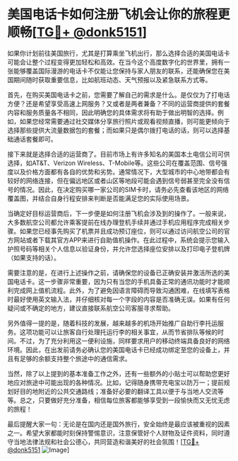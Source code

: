 # 美国电话卡如何注册飞机会让你的旅程更顺畅[[TG💪+ @donk5151](https://t.me/s/donk5151)]

如果你计划前往美国旅行，尤其是打算乘坐飞机出行，那么选择合适的美国电话卡可能会让整个过程变得更加轻松和高效。在当今这个高度数字化的世界里，拥有一张能够覆盖国际漫游的电话卡不仅能让您保持与家人朋友的联系，还能确保您在美国期间随时获取重要信息，比如航班动态、天气预报以及紧急联系方式等。

首先，在购买美国电话卡之前，您需要了解自己的需求是什么。是仅仅为了打电话方便？还是希望享受高速上网服务？又或者是两者兼备？不同的运营商提供的套餐内容和服务质量各不相同，因此明确您的具体需求将有助于做出明智的选择。例如，如果您经常需要通过社交媒体分享旅行照片或观看视频直播，则可能更倾向于选择那些提供大流量数据包的套餐；而如果只是偶尔拨打电话的话，则可以选择基础通话套餐即可。

接下来就是选择合适的运营商了。目前市场上有许多知名的美国本土电信公司可供选择，如AT&T、Verizon Wireless、T-Mobile等。这些公司在覆盖范围、信号强度以及价格方面都有各自的优势和劣势。通常情况下，大型城市的中心地带都会有较好的网络连接，但在偏远地区或者山区等地段可能会遇到信号弱甚至完全没有信号的情况。因此，在决定购买哪一家公司的SIM卡时，请务必先查看该地区的网络覆盖图，并结合自身行程安排来判断是否能满足您的实际使用场景。

当确定好目标运营商后，下一步便是如何注册飞机会涉及到的操作了。一般来说，大多数航空公司都允许乘客提前在线办理登机手续并通过手机应用程序完成相关步骤。如果您已经事先购买了机票并且成功预订座位，则可以通过访问航空公司的官方网站或者下载其官方APP来进行自助值机操作。在此过程中，系统会提示您输入护照号码等相关个人信息以验证身份，并允许您选择座位安排以及打印电子登机牌（如果支持的话）。

需要注意的是，在进行上述操作之前，请确保您的设备已正确安装并激活所选的美国电话卡。这一步骤非常重要，因为只有当您的手机具备正常的通讯功能时才能顺利完成网上值机流程。此外，为了避免因语言障碍而导致沟通困难，在线填写表格时最好使用英文输入法，并仔细核对每一个字段的内容是否准确无误。如果有任何疑问或不确定的地方，建议直接联系航空公司客服寻求帮助。

另外值得一提的是，随着科技的发展，越来越多的机场开始推广自助行李托运服务。这项功能可以让旅客自行处理托运行李的相关事宜，从而节省排队等候的时间。不过，为了充分利用这一便利设施，同样要求用户的移动终端具备良好的网络环境。因此，在出发前请务必确认您的美国电话卡已经成功绑定至您的设备上，并且有足够的余额支持整个旅途中的通信需求。

当然，除了以上提到的基本准备工作之外，还有一些额外的小贴士可以帮助您更好地应对旅途中可能出现的各种情况。比如，记得随身携带充电宝以防万一；提前规划好目的地附近的公共交通路线；准备好必要的翻译工具以便于与当地人交流等等。总之，只要做好充分准备，相信每位旅客都能够享受到一段愉快而又无忧无虑的旅程！

最后提醒大家一句：无论是在国内还是国外旅行，安全始终是最应该被重视的因素之一。希望大家都能时刻保持警惕意识，注意保管好个人财物及证件资料，同时遵守当地法律法规和社会公德心，共同营造和谐美好的社会氛围！[[TG💪+ @donk5151](https://t.me/s/donk5151) ![Image](https://i.postimg.cc/rwNCRYN7/Snipaste-2025-04-30-17-27-05.png)]